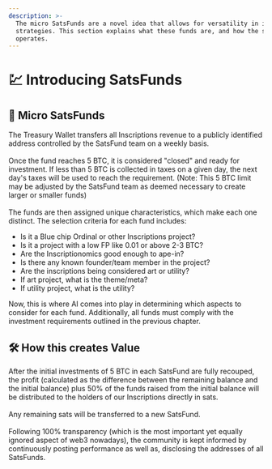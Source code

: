 ```yaml
---
description: >-
  The micro SatsFunds are a novel idea that allows for versatility in investment
  strategies. This section explains what these funds are, and how the system
  operates.
---
```


# 💹 Introducing SatsFunds

## 🧱 Micro SatsFunds

The Treasury Wallet transfers all Inscriptions revenue to a publicly identified address controlled by the SatsFund team on a weekly basis. \
\
Once the fund reaches 5 BTC, it is considered "closed" and ready for investment. If less than 5 BTC is collected in taxes on a given day, the next day's taxes will be used to reach the requirement. (Note: This 5 BTC limit may be adjusted by the SatsFund team as deemed necessary to create larger or smaller funds)\
\
The funds are then assigned unique characteristics, which make each one distinct. The selection criteria for each fund includes:

* Is it a Blue chip Ordinal or other Inscriptions project?
* Is it a project with a low FP like 0.01  or above 2-3 BTC?
* Are the Inscriptionomics good enough to ape-in?
* Is there any known founder/team member in the project?
* Are the inscriptions being considered art or utility?
* If art project, what is the theme/meta?
* If utility project, what is the utility?

Now, this is where AI comes into play in determining which aspects to consider for each fund. Additionally, all funds must comply with the investment requirements outlined in the previous chapter.

## 🛠 How this creates Value

After the initial investments of 5 BTC in each SatsFund are fully recouped, the profit (calculated as the difference between the remaining balance and the initial balance) plus 50% of the funds raised from the initial balance will be distributed to the holders of our Inscriptions directly in sats.\
\
Any remaining sats will be transferred to a new SatsFund.\
\
Following 100% transparency (which is the most important yet equally ignored aspect of web3 nowadays), the community is kept informed by continuously posting performance as well as, disclosing the addresses of all SatsFunds.
